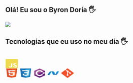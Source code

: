 ## Olá! Eu sou o Byron Doria 🖐️

<div> 
  <a href="https://www.linkedin.com/in/byron-ribeiro-santos-doria-6654b0312" target="_blank"><img src="https://img.shields.io/badge/-LinkedIn-%230077B5?style=for-the-badge&logo=linkedin&logoColor=white" target="_blank"></a> 

## Tecnologias que eu uso no meu dia 🖐️

<div style="display: inline_block"><br>

<div data-tooltip="We are Pennstate!">

  <img title="javascript" align="center" alt="By-Js" height="30" width="40" src="https://raw.githubusercontent.com/devicons/devicon/master/icons/javascript/javascript-plain.svg">
  
</div>

  

  <img title="html" align="center" alt="By-HTML" height="30" width="40" src="https://raw.githubusercontent.com/devicons/devicon/master/icons/html5/html5-original.svg">
  <img title="css" align="center" alt="By-CSS" height="30" width="40" src="https://raw.githubusercontent.com/devicons/devicon/master/icons/css3/css3-original.svg">
  <img title="csharp" align="center" alt="By-Csharp" height="30" width="40" src="https://raw.githubusercontent.com/devicons/devicon/master/icons/csharp/csharp-original.svg">
  <img title=".net" align="center" alt="By-Csharp" height="30" width="40" src="https://raw.githubusercontent.com/izumin5210/emojipack-for-devicon/master/png/dot-net.png">
  <img title="git" align="center" alt="By-Csharp" height="30" width="40" src="https://raw.githubusercontent.com/izumin5210/emojipack-for-devicon/master/png/git.png">
</div>


